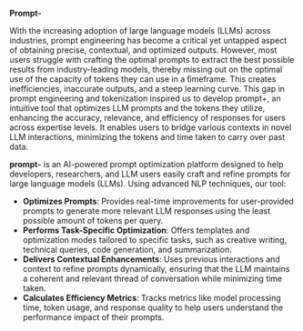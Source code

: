 **Prompt-**

With the increasing adoption of large language models (LLMs) across industries, prompt engineering has become a critical yet untapped aspect of obtaining precise, contextual, and optimized outputs. However, most users struggle with crafting the optimal prompts to extract the best possible results from industry-leading models, thereby missing out on the optimal use of the capacity of tokens they can use in a ̄timeframe. This creates inefficiencies, inaccurate outputs, and a steep learning curve. This gap in prompt engineering and tokenization inspired us to develop prompt+, an intuitive tool that optimizes LLM prompts and the tokens they utilize, enhancing the accuracy, relevance, and efficiency of responses for users across expertise levels. It enables users to bridge various contexts in novel LLM interactions, minimizing the tokens and time taken to carry over past data.

**prompt-** is an AI-powered prompt optimization platform designed to help developers, researchers, and LLM users easily craft and refine prompts for large language models (LLMs). Using advanced NLP techniques, our tool:

- **Optimizes Prompts**: Provides real-time improvements for user-provided prompts to generate more relevant LLM responses using the least possible amount of tokens per query.
- **Performs Task-Specific Optimization**: Offers templates and optimization modes tailored to specific tasks, such as creative writing, technical queries, code generation, and summarization.
- **Delivers Contextual Enhancements**: Uses previous interactions and context to refine prompts dynamically, ensuring that the LLM maintains a coherent and relevant thread of conversation while minimizing time taken.
- **Calculates Efficiency Metrics**: Tracks metrics like model processing time, token usage, and response quality to help users understand the performance impact of their prompts.
